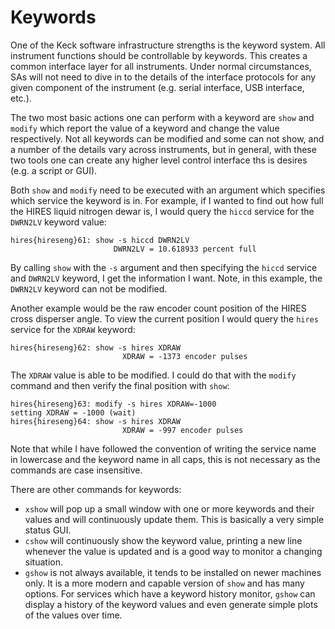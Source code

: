 # Keywords

One of the Keck software infrastructure strengths is the keyword system.  All instrument functions should be controllable by keywords.  This creates a common interface layer for all instruments.  Under normal circumstances, SAs will not need to dive in to the details of the interface protocols for any given component of the instrument (e.g. serial interface, USB interface, etc.).

The two most basic actions one can perform with a keyword are `show` and `modify` which report the value of a keyword and change the value respectively.  Not all keywords can be modified and some can not show, and a number of the details vary across instruments, but in general, with these two tools one can create any higher level control interface ths is desires (e.g. a script or GUI).

Both `show` and `modify` need to be executed with an argument which specifies which service the keyword is in.  For example, if I wanted to find out how full the HIRES liquid nitrogen dewar is, I would query the `hiccd` service for the `DWRN2LV` keyword value:

```
hires{hireseng}61: show -s hiccd DWRN2LV
                       DWRN2LV = 10.618933 percent full
```

By calling `show` with the `-s` argument and then specifying the `hiccd` service and `DWRN2LV` keyword, I get the information I want.  Note, in this example, the `DWRN2LV` keyword can not be modified.

Another example would be the raw encoder count position of the HIRES cross disperser angle.  To view the current position I would query the `hires` service for the `XDRAW` keyword:

```
hires{hireseng}62: show -s hires XDRAW
                         XDRAW = -1373 encoder pulses
```

The `XDRAW` value is able to be modified.  I could do that with the `modify` command and then verify the final position with `show`:

```
hires{hireseng}63: modify -s hires XDRAW=-1000
setting XDRAW = -1000 (wait)
hires{hireseng}64: show -s hires XDRAW
                         XDRAW = -997 encoder pulses
```

Note that while I have followed the convention of writing the service name in lowercase and the keyword name in all caps, this is not necessary as the commands are case insensitive.

There are other commands for keywords:

* `xshow` will pop up a small window with one or more keywords and their values and will continuously update them.  This is basically a very simple status GUI.
* `cshow` will continuously show the keyword value, printing a new line whenever the value is updated and is a good way to monitor a changing situation.
* `gshow` is not always available, it tends to be installed on newer machines only.  It is a more modern and capable version of `show` and has many options.  For services which have a keyword history monitor, `gshow` can display a history of the keyword values and even generate simple plots of the values over time.
